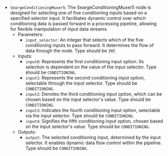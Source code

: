 - `SeargeConditioningMuxer5`: The SeargeConditioningMuxer5 node is designed for selecting one of five conditioning inputs based on a specified selector input. It facilitates dynamic control over which conditioning data is passed forward in a processing pipeline, allowing for flexible manipulation of input data streams.
    - Parameters:
        - `input_selector`: An integer that selects which of the five conditioning inputs to pass forward. It determines the flow of data through the node. Type should be `INT`.
    - Inputs:
        - `input0`: Represents the first conditioning input option. Its selection is dependent on the value of the input selector. Type should be `CONDITIONING`.
        - `input1`: Represents the second conditioning input option, selectable through the input selector. Type should be `CONDITIONING`.
        - `input2`: Denotes the third conditioning input option, which can be chosen based on the input selector's value. Type should be `CONDITIONING`.
        - `input3`: Indicates the fourth conditioning input option, selectable via the input selector. Type should be `CONDITIONING`.
        - `input4`: Signifies the fifth conditioning input option, chosen based on the input selector's value. Type should be `CONDITIONING`.
    - Outputs:
        - `output`: The selected conditioning input, determined by the input selector. It enables dynamic data flow control within the pipeline. Type should be `CONDITIONING`.
